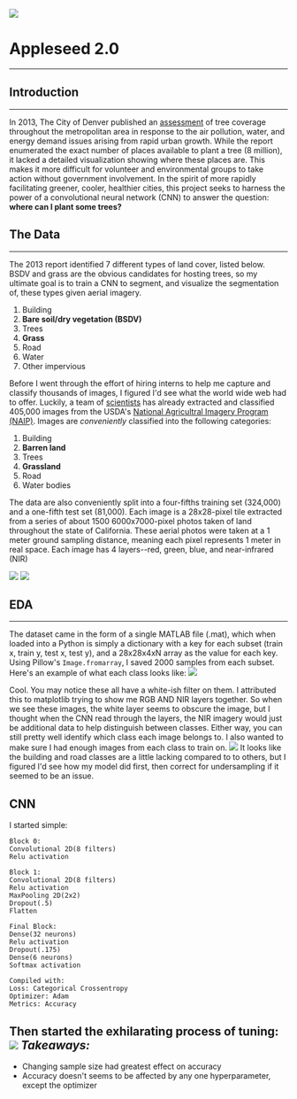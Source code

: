 
![](images/banner.png)
# Appleseed 2.0
***
## Introduction
***
In 2013, The City of Denver published an [assessment](https://www.denvergov.org/media/gis/DataCatalog/tree_canopy_assessment_2013/pdf/Tree_Canopy_Assessment_2013_Final_Report.pdf) of tree coverage throughout the metropolitan area in response to the air pollution, water, and energy demand issues arising from rapid urban growth. While the report enumerated the exact number of places available to plant a tree (8 million), it lacked a detailed visualization showing where these places are. This makes it more difficult for volunteer and environmental groups to take action without government involvement. In the spirit of more rapidly facilitating greener, cooler, healthier cities, this project seeks to harness the power of a convolutional neural network (CNN) to answer the question: **where can I plant some trees?**

## The Data
***
The 2013 report identified 7 different types of land cover, listed below. BSDV and grass are the obvious candidates for hosting trees, so my ultimate goal is to train a CNN to segment, and visualize the segmentation of, these types given aerial imagery.
1. Building
2. **Bare soil/dry vegetation (BSDV)**
3. Trees
4. **Grass**
5. Road
6. Water
7. Other impervious

 Before I went through the effort of hiring interns to help me capture and classify thousands of images, I figured I'd see what the world wide web had to offer. Luckily, a team of [scientists](http://bit.csc.lsu.edu/~saikat/publications/sigproc-sp.pdf) has already extracted and classified 405,000 images from the USDA's [National Agricultral Imagery Program (NAIP)](https://www.fsa.usda.gov/Internet/FSA_File/naip_2009_info_final.pdf). Images are *conveniently* classified into the following categories:
 1. Building
 2. **Barren land**
 3. Trees
 4. **Grassland**
 5. Road
 6. Water bodies

The data are also conveniently split into a four-fifths training set (324,000) and a one-fifth test set (81,000). Each image is a 28x28-pixel tile extracted from a series of about 1500 6000x7000-pixel photos taken of land throughout the state of California. These aerial photos were taken at a 1 meter ground sampling distance, meaning each pixel represents 1 meter in real space. Each image has 4 layers--red, green, blue, and near-infrared (NIR)


![](images/grass.png) ![](images/example.png)



## EDA
***
The dataset came in the form of a single MATLAB file (.mat), which when loaded into a Python is simply a dictionary with a key for each subset (train x, train y, test x, test y), and a 28x28x4xN array as the value for each key. Using Pillow's `Image.fromarray`, I saved 2000 samples from each subset. Here's an example of what each class looks like:
![](images/classes_RGBA.png)

Cool. You may notice these all have a white-ish filter on them. I attributed this to matplotlib trying to show me RGB AND NIR layers together. So when we see these images, the white layer seems to obscure the image, but I thought when the CNN read through the layers, the NIR imagery would just be additional data to help distinguish between classes. Either way, you can still pretty well identify which class each image belongs to. I also wanted to make sure I had enough images from each class to train on. 
![](images/class_distribution.png)
It looks like the building and road classes are a little lacking compared to to others, but I figured I'd see how my model did first, then correct for undersampling if it seemed to be an issue. 

## CNN
I started simple:
```
Block 0:
Convolutional 2D(8 filters)
Relu activation

Block 1:
Convolutional 2D(8 filters)
Relu activation 
MaxPooling 2D(2x2)
Dropout(.5)
Flatten

Final Block:
Dense(32 neurons)
Relu activation
Dropout(.175)
Dense(6 neurons)
Softmax activation

Compiled with:
Loss: Categorical Crossentropy
Optimizer: Adam
Metrics: Accuracy
```

Then started the exhilarating process of tuning:
![](images/tuning.png)
***Takeaways:***
- 
- Changing sample size had greatest effect on accuracy
- Accuracy doesn't seems to be affected by any one hyperparameter, except the optimizer



